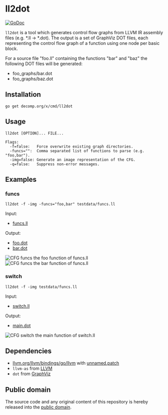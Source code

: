 # ll2dot

[![GoDoc](https://godoc.org/decomp.org/x/cmd/ll2dot?status.svg)](https://godoc.org/decomp.org/x/ll2dot)

`ll2dot` is a tool which generates control flow graphs from LLVM IR assembly files (e.g. *.ll -> *.dot). The output is a set of GraphViz DOT files, each representing the control flow graph of a function using one node per basic block.

For a source file "foo.ll" containing the functions "bar" and "baz" the following DOT files will be generated:

   * foo_graphs/bar.dot
   * foo_graphs/baz.dot

## Installation

```shell
go get decomp.org/x/cmd/ll2dot
```

## Usage

```
ll2dot [OPTION]... FILE...

Flags:
  -f=false:   Force overwrite existing graph directories.
  -funcs="":  Comma separated list of functions to parse (e.g. "foo,bar").
  -img=false: Generate an image representation of the CFG.
  -q=false:   Suppress non-error messages.
```

## Examples

### funcs

```shell
ll2dot -f -img -funcs="foo,bar" testdata/funcs.ll
```

Input:
* [funcs.ll](testdata/funcs.ll)

Output:
* [foo.dot](testdata/funcs_graphs/foo.dot)
* [bar.dot](testdata/funcs_graphs/bar.dot)

![CFG funcs the foo function of funcs.ll](https://raw.githubusercontent.com/decomp/ll2dot/master/testdata/funcs_graphs/foo.png)
![CFG funcs the bar function of funcs.ll](https://raw.githubusercontent.com/decomp/ll2dot/master/testdata/funcs_graphs/bar.png)

### switch

```shell
ll2dot -f -img testdata/funcs.ll
```

Input:
* [switch.ll](testdata/switch.ll)

Output:
* [main.dot](testdata/switch_graphs/main.dot)

![CFG switch the main function of switch.ll](https://raw.githubusercontent.com/decomp/ll2dot/master/testdata/switch_graphs/main.png)

## Dependencies

* [llvm.org/llvm/bindings/go/llvm](https://godoc.org/llvm.org/llvm/bindings/go/llvm) with [unnamed.patch](unnamed.patch)
* `llvm-as` from [LLVM](http://llvm.org/)
* `dot` from [GraphViz](http://www.graphviz.org/)

## Public domain

The source code and any original content of this repository is hereby released into the [public domain].

[public domain]: https://creativecommons.org/publicdomain/zero/1.0/
